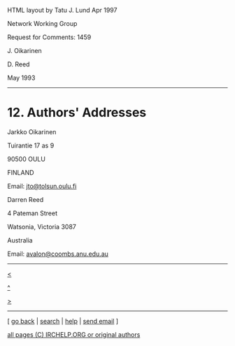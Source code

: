 HTML layout by Tatu J. Lund Apr 1997

Network Working Group

Request for Comments: 1459

J. Oikarinen

D. Reed

May 1993

* * *

# 12. Authors' Addresses

Jarkko Oikarinen

Tuirantie 17 as 9

90500 OULU

FINLAND

Email: [jto@tolsun.oulu.fi](mailto:jto@tolsun.oulu.fi)

Darren Reed

4 Pateman Street

Watsonia, Victoria 3087

Australia

Email: [avalon@coombs.anu.edu.au](mailto:avalon@coombs.anu.edu.au)

* * *

[<](chapter11.html)

[^](rfc.html)

[>](rfc.html)

* * *



[ [go back](/irchelp/) | [search](/irchelp/search_engine.cgi) |
[help](/irchelp/help.html) | [send email](/irchelp/mail.cgi) ]

[all pages (C) IRCHELP.ORG or original authors](/irchelp/credit.html)

